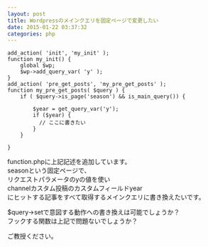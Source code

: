 ```yaml
---
layout: post
title: Wordpressのメインクエリを固定ページで変更したい
date: 2015-01-22 03:37:32
categories: php
---
```

<pre><code>add_action( 'init', 'my_init' );
function my_init() {
    global $wp;
    $wp-&gt;add_query_var( 'y' );
}
add_action( 'pre_get_posts', 'my_pre_get_posts' );
function my_pre_get_posts( $query ) {
    if ( $query-&gt;is_page('season') &amp;&amp; is_main_query()) {

        $year = get_query_var('y');
        if ($year) {
          // ここに書きたい
        }
    }

}
</code></pre>

<p>function.phpに上記記述を追加しています。<br>
seasonという固定ページで、<br>
リクエストパラメータのyの値を使い<br>
channelカスタム投稿のカスタムフィールドyear<br>
にヒットする記事をすべて取得するメインクエリに書き換えたいです。</p>

<p>$query->setで意図する動作への書き換えは可能でしょうか？<br>
フックする関数は上記で問題ないでしょうか？</p>

<p>ご教授ください。</p>
